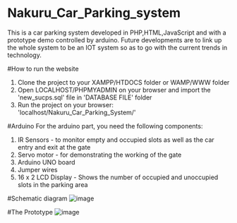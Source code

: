 # Nakuru_Car_Parking_system
This is a car parking system developed in PHP,HTML,JavaScript and with a prototype demo controlled by arduino.
Future developments are to link up the whole system to be an IOT system so as to go with the current trends in technology.


#How to run the website
1. Clone the project to your XAMPP/HTDOCS folder or WAMP/WWW folder
2. Open LOCALHOST/PHPMYADMIN on your browser and import the 'new_sucps.sql' file in 'DATABASE FILE' folder
3. Run the project on your browser: 'localhost/Nakuru_Car_Parking_System/'

#Arduino
For the arduino part, you need the following components:
1. IR Sensors - to monitor empty and occupied slots as well as the car entry and exit at the gate
2. Servo motor - for demonstrating the working of the gate
3. Arduino UNO board
4. Jumper wires
5. 16 x 2 LCD Display - Shows the number of occupied and unoccupied slots in the parking area

#Schematic diagram
![image](https://user-images.githubusercontent.com/86554801/210209379-8affbb8c-990b-47bb-b38b-8a665a7666d8.png)

#The Prototype
![image](https://user-images.githubusercontent.com/86554801/210209627-6923ac8c-0736-4f9d-8292-b51e289b9e0b.png)
